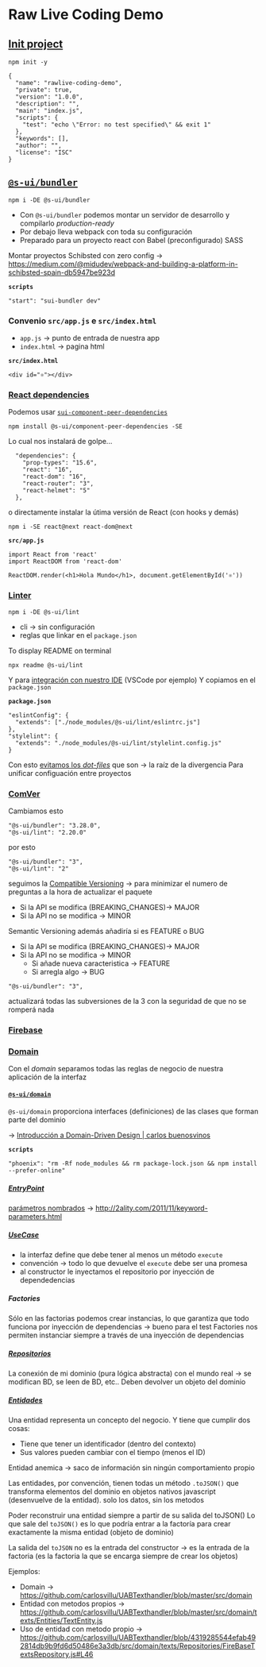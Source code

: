 # Raw Live Coding Demo

## [Init project](https://youtu.be/0Q1p1cXI_64?t=71)

```
npm init -y
```

```
{
  "name": "rawlive-coding-demo",
  "private": true,
  "version": "1.0.0",
  "description": "",
  "main": "index.js",
  "scripts": {
    "test": "echo \"Error: no test specified\" && exit 1"
  },
  "keywords": [],
  "author": "",
  "license": "ISC"
}

```


## [`@s-ui/bundler`](https://youtu.be/0Q1p1cXI_64?t=146)

```
npm i -DE @s-ui/bundler
```

- Con `@s-ui/bundler` podemos montar un servidor de desarrollo y compilarlo _production-ready_
- Por debajo lleva webpack con toda su configuración
- Preparado para un proyecto react con Babel (preconfigurado) SASS

Montar proyectos Schibsted con zero config → https://medium.com/@midudev/webpack-and-building-a-platform-in-schibsted-spain-db5947be923d

**`scripts`**
```
"start": "sui-bundler dev"
```

### Convenio `src/app.js` e `src/index.html`

- `app.js` → punto de entrada de nuestra app
- `index.html` → pagina html

**`src/index.html`**
```
<div id="⚛️"></div>
```

### [React dependencies](https://youtu.be/0Q1p1cXI_64?t=532)

Podemos usar [`sui-component-peer-dependencies`](https://github.com/SUI-Components/sui/tree/master/packages/sui-component-peer-dependencies)

```
npm install @s-ui/component-peer-dependencies -SE
```

Lo cual nos instalará de golpe...

```
  "dependencies": {
    "prop-types": "15.6",
    "react": "16",
    "react-dom": "16",
    "react-router": "3",
    "react-helmet": "5"
  },
```

o directamente instalar la útima versión de React (con hooks y demás)

```
npm i -SE react@next react-dom@next
```

**`src/app.js`**
```
import React from 'react'
import ReactDOM from 'react-dom'

ReactDOM.render(<h1>Hola Mundo</h1>, document.getElementById('⚛️'))
```

### [Linter](https://youtu.be/0Q1p1cXI_64?t=831)

```
npm i -DE @s-ui/lint
```

- cli → sin configuración
- reglas que linkar en el `package.json`


To display README on terminal
```
npx readme @s-ui/lint
```

Y para [integración con nuestro IDE](https://github.com/SUI-Components/sui/tree/master/packages/sui-lint#ide-integration) (VSCode por ejemplo) Y copiamos en el `package.json` 


**`package.json`**
```
"eslintConfig": {
  "extends": ["./node_modules/@s-ui/lint/eslintrc.js"]
},
"stylelint": {
  "extends": "./node_modules/@s-ui/lint/stylelint.config.js"
}
```

Con esto [evitamos los _dot-files_](https://youtu.be/0Q1p1cXI_64?t=980) que son → la raíz de la divergencia
Para unificar configuación entre proyectos

### [ComVer](https://youtu.be/0Q1p1cXI_64?t=1081)

Cambiamos esto 

```
"@s-ui/bundler": "3.28.0",
"@s-ui/lint": "2.20.0"
```

por esto 

```
"@s-ui/bundler": "3",
"@s-ui/lint": "2"
```

seguimos la [Compatible Versioning](https://github.com/staltz/comver) → para minimizar el numero de preguntas a la hora de actualizar el paquete
- Si la API se modifica (BREAKING_CHANGES)→ MAJOR
- Si la API no se modifica → MINOR

Semantic Versioning además añadiría si es FEATURE o BUG
- Si la API se modifica (BREAKING_CHANGES)→ MAJOR
- Si la API no se modifica → MINOR
  - Si añade nueva caracteristica → FEATURE
  - Si arregla algo → BUG

```
"@s-ui/bundler": "3",
```

actualizará todas las subversiones de la 3 con la seguridad de que no se romperá nada

### [Firebase](https://youtu.be/0Q1p1cXI_64?t=1769) 

### [Domain](https://youtu.be/0Q1p1cXI_64?t=2042)

Con el _domain_ separamos todas las reglas de negocio de nuestra aplicación de la interfaz

#### [`@s-ui/domain`](https://youtu.be/0Q1p1cXI_64?t=2375)

`@s-ui/domain` proporciona interfaces (definiciones) de las clases que forman parte del dominio

→ [Introducción a Domain-Driven Design | carlos buenosvinos](https://www.youtube.com/watch?v=dDofYAOkpts)

**`scripts`**
```
"phoenix": "rm -Rf node_modules && rm package-lock.json && npm install --prefer-online"
```

##### [EntryPoint](https://youtu.be/0Q1p1cXI_64?t=2697)


[parámetros nombrados](https://youtu.be/0Q1p1cXI_64?t=2786) → http://2ality.com/2011/11/keyword-parameters.html

##### [UseCase](https://youtu.be/0Q1p1cXI_64?t=3232)

- la interfaz define que debe tener al menos un método `execute`
- convención → todo lo que devuelve el `execute` debe ser una promesa
- al constructor le inyectamos el repositorio por inyección de dependedencias

##### Factories 

Sólo en las factorias podemos crear instancias, lo que garantiza que todo funciona por inyección de dependencias → bueno para el test
Factories nos permiten instanciar siempre a través de una inyección de dependencias


##### [Repositorios](https://youtu.be/0Q1p1cXI_64?t=3687)

La conexión de mi dominio (pura lógica abstracta) con el mundo real → se modifican BD, se leen de BD, etc..
Deben devolver un objeto del dominio

##### [Entidades](https://youtu.be/0Q1p1cXI_64?t=4715)

Una entidad representa un concepto del negocio. Y tiene que cumplir dos cosas:
- Tiene que tener un identificador (dentro del contexto)
- Sus valores pueden cambiar con el tiempo (menos el ID)

Entidad anemica → saco de información sin ningún comportamiento propio

Las entidades, por convención, tienen todas un método `.toJSON()` que transforma elementos del dominio en objetos nativos javascript (desenvuelve de la entidad). solo los datos, sin los metodos

Poder reconstruir una entidad siempre a partir de su salida del toJSON()
Lo que sale del `toJSON()` es lo que podría entrar a la factoría para crear exactamente la misma entidad (objeto de dominio)

La salida del `toJSON` no es la entrada del constructor → es la entrada de la factoria (es la factoria la que se encarga siempre de crear los objetos)

Ejemplos:

- Domain → https://github.com/carlosvillu/UABTexthandler/blob/master/src/domain
- Entidad con metodos propios  → https://github.com/carlosvillu/UABTexthandler/blob/master/src/domain/texts/Entities/TextEntity.js
- Uso de entidad con metodo propio → https://github.com/carlosvillu/UABTexthandler/blob/4319285544efab492814db9b9fd6d50486e3a3db/src/domain/texts/Repositories/FireBaseTextsRepository.js#L46